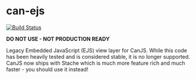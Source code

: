 # can-ejs

[![Build Status](https://travis-ci.org/canjs/can-ejs.png?branch=master)](https://travis-ci.org/canjs/can-ejs)

**DO NOT USE - NOT PRODUCTION READY**

Legacy Embedded JavaScript (EJS) view layer for CanJS. While this code has been heavily tested and is considered stable, it is no longer supported. CanJS now ships with Stache which is much more feature rich and much faster - you should use it instead!
